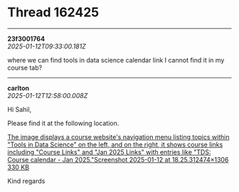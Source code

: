 # Thread 162425


---
**23f3001764**  
*2025-01-12T09:33:00.181Z*


where we can find tools in data science calendar link I cannot find it in my course tab?




---
**carlton**  
*2025-01-12T12:58:00.008Z*


Hi Sahil,

Please find it at the following location.

[The image displays a course website's navigation menu listing topics within "Tools in Data Science" on the left, and on the right, it shows course links including "Course Links" and "Jan 2025 Links" with entries like "TDS: Course calendar - Jan 2025."Screenshot 2025-01-12 at 18.25.312474×1306 330 KB](https://europe1.discourse-cdn.com/flex013/uploads/iitm/original/3X/b/6/b690d26af607c7a3a2af2f41a6e89d323ac7510c.png "Screenshot 2025-01-12 at 18.25.31")

Kind regards


